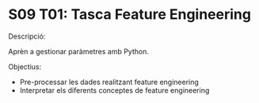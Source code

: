 # S09 T01: Tasca Feature Engineering

Descripció:

Aprèn a gestionar paràmetres amb Python.

Objectius:

- Pre-processar les dades realitzant feature engineering
- Interpretar els diferents conceptes de feature engineering